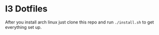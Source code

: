 # I3 Dotfiles

After you install arch linux just clone this repo and run `./install.sh` to get everything set up.
